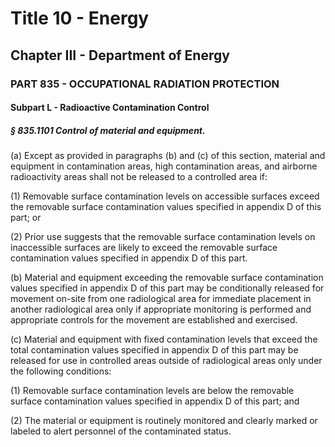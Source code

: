 
# Title 10 - Energy
## Chapter III - Department of Energy
### PART 835 - OCCUPATIONAL RADIATION PROTECTION
#### Subpart L - Radioactive Contamination Control
##### § 835.1101 Control of material and equipment.

(a) Except as provided in paragraphs (b) and (c) of this section, material and equipment in contamination areas, high contamination areas, and airborne radioactivity areas shall not be released to a controlled area if:

(1) Removable surface contamination levels on accessible surfaces exceed the removable surface contamination values specified in appendix D of this part; or

(2) Prior use suggests that the removable surface contamination levels on inaccessible surfaces are likely to exceed the removable surface contamination values specified in appendix D of this part.

(b) Material and equipment exceeding the removable surface contamination values specified in appendix D of this part may be conditionally released for movement on-site from one radiological area for immediate placement in another radiological area only if appropriate monitoring is performed and appropriate controls for the movement are established and exercised.

(c) Material and equipment with fixed contamination levels that exceed the total contamination values specified in appendix D of this part may be released for use in controlled areas outside of radiological areas only under the following conditions:

(1) Removable surface contamination levels are below the removable surface contamination values specified in appendix D of this part; and

(2) The material or equipment is routinely monitored and clearly marked or labeled to alert personnel of the contaminated status.
